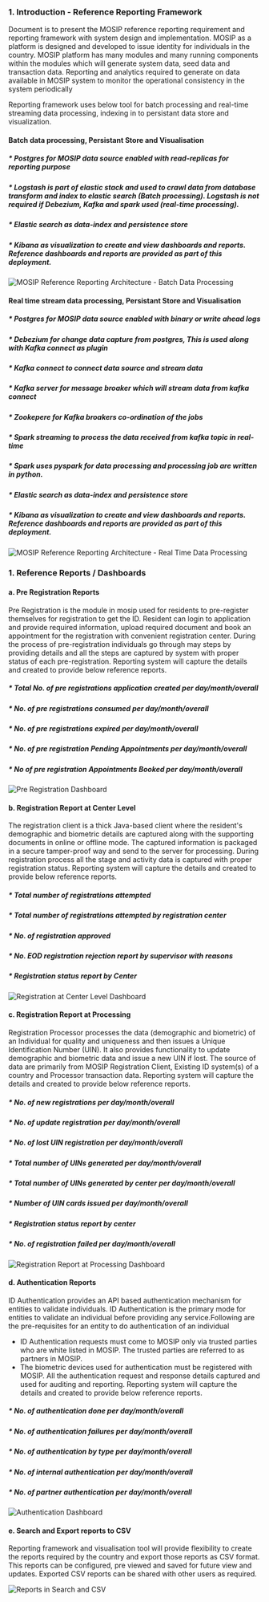 ### 1.	Introduction - Reference Reporting Framework
Document is to present the MOSIP reference reporting requirement and reporting framework with system design and implementation. MOSIP as a platform is designed and developed to issue identity for individuals in the country. MOSIP platform has many modules and many running components within the modules which will generate system data, seed data and transaction data. Reporting and analytics required to generate on data available in MOSIP system to monitor the operational consistency in the system periodically

Reporting framework uses below tool for batch processing and real-time streaming data processing, indexing in to persistant data store and visualization.

#### Batch data processing, Persistant Store and Visualisation

##### * Postgres for MOSIP data source enabled with read-replicas for reporting purpose
##### * Logstash is part of elastic stack and used to crawl data from database transform and index to elastic search (Batch processing). Logstash is not required if Debezium, Kafka and spark used (real-time processing).
##### * Elastic search as data-index and persistence store
##### * Kibana as visualization to create and view dashboards and reports. Reference dashboards and reports are provided as part of this deployment.

![MOSIP Reference Reporting Architecture - Batch Data Processing](_images/reporting/reporting-architecture-batch.png)

#### Real time stream data processing, Persistant Store and Visualisation

##### * Postgres for MOSIP data source enabled with binary or write ahead logs
##### * Debezium for change data capture from postgres, This is used along with Kafka connect as plugin
##### * Kafka connect to connect data source and stream data
##### * Kafka server for message broaker which will stream data from kafka connect
##### * Zookepere for Kafka broakers co-ordination of the jobs
##### * Spark streaming to process the data received from kafka topic in real-time
##### * Spark uses pyspark for data processing and processing job are written in python.
##### * Elastic search as data-index and persistence store
##### * Kibana as visualization to create and view dashboards and reports. Reference dashboards and reports are provided as part of this deployment.

![MOSIP Reference Reporting Architecture - Real Time Data Processing](_images/reporting/reporting-architecture-realtime.png)   

### 1.	Reference Reports / Dashboards
#### a.	Pre Registration Reports
Pre Registration is the module in mosip used for residents to pre-register themselves for registration to get the ID. Resident can login to application and provide required information, upload required document and book an appointment for the registration with convenient registration center. During the process of pre-registration individuals go through may steps by providing details and all the steps are captured by system with proper status of each pre-registration. Reporting system will capture the details and created to provide below reference reports.

##### * Total No. of pre registrations application created per day/month/overall
##### * No. of pre registrations consumed per day/month/overall
##### * No. of pre registrations expired per day/month/overall
##### * No. of pre registration Pending Appointments per day/month/overall
##### * No of pre registration Appointments Booked per day/month/overall

![Pre Registration Dashboard](_images/reporting/pre-registration-dashboard.png) 

#### b.	Registration Report at Center Level
The registration client is a thick Java-based client where the resident's demographic and biometric details are captured along with the supporting documents in online or offline mode.   The captured information is packaged in a secure tamper-proof way and send to the server for processing. During registration process all the stage and activity data is captured with proper registration status. Reporting system will capture the details and created to provide below reference reports.

##### * Total number of registrations attempted
##### * Total number of registrations attempted by registration center
##### * No. of registration approved
##### * No. EOD registration rejection report by supervisor with reasons
##### * Registration status report by Center

![Registration at Center Level Dashboard](_images/reporting/reistration-client-dashboard.png) 

#### c.	Registration Report at Processing
Registration Processor processes the data (demographic and biometric) of an Individual for quality and uniqueness and then issues a Unique Identification Number (UIN). It also provides functionality to update demographic and biometric data and issue a new UIN if lost.  The source of data are primarily from MOSIP Registration Client, Existing ID system(s) of a country and Processor transaction data. Reporting system will capture the details and created to provide below reference reports.

##### * No. of new registrations per day/month/overall
##### * No. of update registration per day/month/overall
##### * No. of lost UIN registration per day/month/overall
##### * Total number of UINs generated per day/month/overall
##### * Total number of UINs generated by center per day/month/overall
##### * Number of UIN cards issued per day/month/overall
##### * Registration status report by center 
##### * No. of registration failed per day/month/overall

![Registration Report at Processing Dashboard](_images/reporting/registration-pro-dashboard.png) 

#### d.	Authentication Reports
ID Authentication provides an API based authentication mechanism for entities to validate individuals. ID Authentication is the primary mode for entities to validate an individual before providing any service.Following are the pre-requisites for an entity to do authentication of an individual
* ID Authentication requests must come to MOSIP only via trusted parties who are white listed in MOSIP. The trusted parties are referred to as partners in MOSIP.
* The biometric devices used for authentication must be registered with MOSIP.
All the authentication request and response details captured and used for auditing and reporting. Reporting system will capture the details and created to provide below reference reports.

##### * No. of authentication done per day/month/overall
##### * No. of authentication failures per day/month/overall
##### * No. of authentication by type per day/month/overall
##### * No. of internal authentication per day/month/overall
##### * No. of partner authentication per day/month/overall 

![Authentication Dashboard](_images/reporting/authentication-dashboard.png) 

#### e.	Search and Export reports to CSV
Reporting framework and visualisation tool will provide flexibility to create the reports required by the country and export those reports as CSV format. This reports can be configured, pre viewed and saved for future view and updates. Exported CSV reports can be shared with other users as required.

![Reports in Search and CSV](_images/reporting/csv-reports.png) 


		
